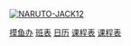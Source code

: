 [![NARUTO-JACK12](favicon.ico)](https://naruto-jack12.github.io)



[摸鱼办](https://naruto-jack12.github.io/moyu) [班表](https://naruto-jack12.github.io/ys) [日历](https://naruto-jack12.github.io/calendar) [课程表](https://naruto-jack12.github.io/timetable) <a href="https://naruto-jack12.github.io/timetable" target="_new">课程表</a>
